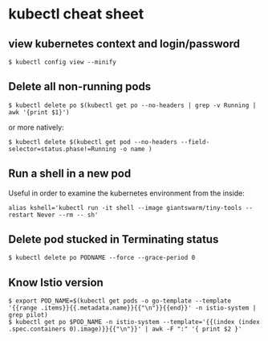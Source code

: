 # kubectl cheat sheet

## view kubernetes context and login/password

`$ kubectl config view --minify`

## Delete all non-running pods

`$ kubectl delete po $(kubectl get po --no-headers | grep -v Running | awk '{print $1}')`

or more natively:

`$ kubectl delete $(kubectl get pod --no-headers --field-selector=status.phase!=Running -o name )`

## Run a shell in a new pod 

Useful in order to examine the kubernetes environment from the inside:

`alias kshell='kubectl run -it shell --image giantswarm/tiny-tools --restart Never --rm -- sh'`

## Delete pod stucked in Terminating status

`$ kubectl delete po PODNAME --force --grace-period 0`

## Know Istio version

```
$ export POD_NAME=$(kubectl get pods -o go-template --template '{{range .items}}{{.metadata.name}}{{"\n"}}{{end}}' -n istio-system | grep pilot)
$ kubectl get po $POD_NAME -n istio-system --template='{{(index (index .spec.containers 0).image)}}{{"\n"}}' | awk -F ":" '{ print $2 }'
```
